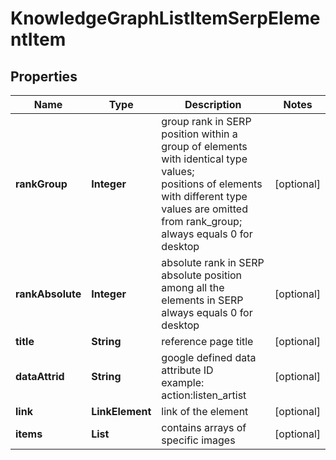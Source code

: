 # KnowledgeGraphListItemSerpElementItem


## Properties

| Name | Type | Description | Notes |
|------------ | ------------- | ------------- | -------------|
**rankGroup** | **Integer** | group rank in SERP<br>position within a group of elements with identical type values;<br>positions of elements with different type values are omitted from rank_group;<br>always equals 0 for desktop |[optional]|
**rankAbsolute** | **Integer** | absolute rank in SERP<br>absolute position among all the elements in SERP<br>always equals 0 for desktop |[optional]|
**title** | **String** | reference page title |[optional]|
**dataAttrid** | **String** | google defined data attribute ID<br>example:<br>action:listen_artist |[optional]|
**link** | **LinkElement** | link of the element |[optional]|
**items** | **List<KnowledgeGraphListElement>** | contains arrays of specific images |[optional]|